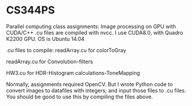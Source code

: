 # CS344PS
Parallel computing class assignments: Image processing on GPU with CUDA/C++
.cu files are compiled with nvcc. I use CUDA8.0, with Quadro K2200 GPU. OS is Ubuntu 14.04

.cu files to compile:
readArray.cu for colorToGray

readArray.cu for Convolution-filters

HW3.cu for HDR-Histogram calculations-ToneMapping


Normally, assignments required OpenCV. But I wrote Python code to convert images to datafiles with integers; and input those files to .cu files. You should be good to use this by compiling the files above.
